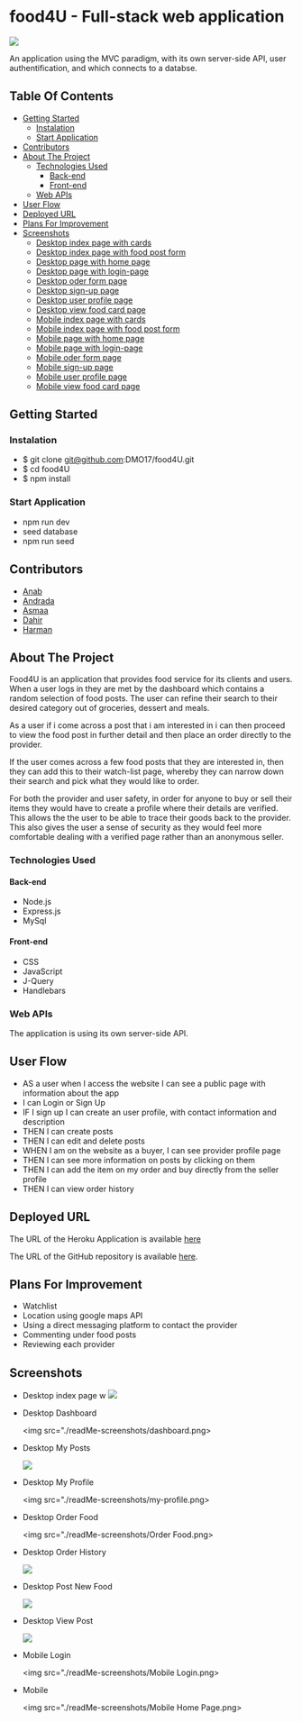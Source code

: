 # food4U - Full-stack web application

<img src="./home-page/assets/food-logo.png"/>

An application using the MVC paradigm, with its own server-side API, user authentification, and which connects to a databse.

## Table Of Contents

- [Getting Started](#getting-started)
  - [Instalation](#instalation)
  - [Start Application](#start-application)
- [Contributors](#contributors)
- [About The Project](#about-the-project)
  - [Technologies Used](#technologies-used)
    - [Back-end](#back-end)
    - [Front-end](#front-end)
  - [Web APIs](#web-apis)
- [User Flow](#user-flows)
- [Deployed URL](#deployed-url)
- [Plans For Improvement](#plans-for-improvement)
- [Screenshots](#screenshots)
  - [Desktop index page with cards](#desktop-index-page-with-modal)
  - [Desktop index page with food post form](#desktop-index-page-with-categories)
  - [Desktop page with home page](#desktop-index-page-with-randomly-generated-activity-card)
  - [Desktop page with login-page](#desktop-my-activties-page)
  - [Desktop oder form page](#desktop-selected-activity-search-results-page)
  - [Desktop sign-up page](#desktop-selected-activity-search-results-page)
  - [Desktop user profile page](#desktop-selected-activity-search-results-page)
  - [Desktop view food card page](#desktop-selected-activity-search-results-page)
  - [Mobile index page with cards](#mobile-index-page-with-modal)
  - [Mobile index page with food post form](#mobile-index-page-with-categories)
  - [Mobile page with home page](#mobile-index-page-with-randomly-generated-activity-card)
  - [Mobile page with login-page](#mobile-my-activties-page)
  - [Mobile oder form page](#desktop-selected-activity-search-results-page)
  - [Mobile sign-up page](#desktop-selected-activity-search-results-page)
  - [Mobile user profile page](#desktop-selected-activity-search-results-page)
  - [Mobile view food card page](#desktop-selected-activity-search-results-page)

## Getting Started

### Instalation

- $ git clone git@github.com:DMO17/food4U.git
- $ cd food4U
- $ npm install

### Start Application

- npm run dev
- seed database
- npm run seed

## Contributors

- [Anab](https://github.com/anabwarsame)
- [Andrada](https://github.com/andradag)
- [Asmaa](https://github.com/AsmaaMusse)
- [Dahir](https://github.com/DMO17)
- [Harman](https://github.com/AkenEagle)

## About The Project

Food4U is an application that provides food service for its clients and users. When a user logs in they are met by the dashboard which contains a random selection of food posts. The user can refine their search to their desired category out of groceries, dessert and meals.

As a user if i come across a post that i am interested in i can then proceed to view the food post in further detail and then place an order directly to the provider.

If the user comes across a few food posts that they are interested in, then they can add this to their watch-list page, whereby they can narrow down their search and pick what they would like to order.

For both the provider and user safety, in order for anyone to buy or sell their items they would have to create a profile where their details are verified. This allows the the user to be able to trace their goods back to the provider. This also gives the user a sense of security as they would feel more comfortable dealing with a verified page rather than an anonymous seller.

### Technologies Used

#### Back-end

- Node.js
- Express.js
- MySql

#### Front-end

- CSS
- JavaScript
- J-Query
- Handlebars

### Web APIs

The application is using its own server-side API.

## User Flow

- AS a user when I access the website I can see a public page with information about the app
- I can Login or Sign Up
- IF I sign up I can create an user profile, with contact information and description
- THEN I can create posts
- THEN I can edit and delete posts
- WHEN I am on the website as a buyer, I can see provider profile page
- THEN I can see more information on posts by clicking on them
- THEN I can add the item on my order and buy directly from the seller profile
- THEN I can view order history

## Deployed URL

The URL of the Heroku Application is available [here](https://food-4u.herokuapp.com/login)

The URL of the GitHub repository is available [here](https://andradag.github.io/food4U/).

## Plans For Improvement

- Watchlist
- Location using google maps API
- Using a direct messaging platform to contact the provider
- Commenting under food posts
- Reviewing each provider

## Screenshots

- Desktop index page w
  <img src="./assets/images/screenshots/Bored As Book! _.png">

- Desktop Dashboard

  <img src="./readMe-screenshots/dashboard.png>

- Desktop My Posts

  <img src="./readMe-screenshots/my-posts.png">

- Desktop My Profile

  <img src="./readMe-screenshots/my-profile.png>

- Desktop Order Food

  <img src="./readMe-screenshots/Order Food.png>

- Desktop Order History

  <img src="./readMe-screenshots/Order History.png">

- Desktop Post New Food

  <img src="./readMe-screenshots/Post New Food.png">

- Desktop View Post

  <img src="./readMe-screenshots/View Post.png">

- Mobile Login

  <img src="./readMe-screenshots/Mobile Login.png>

- Mobile

  <img src="./readMe-screenshots/Mobile Home Page.png>
